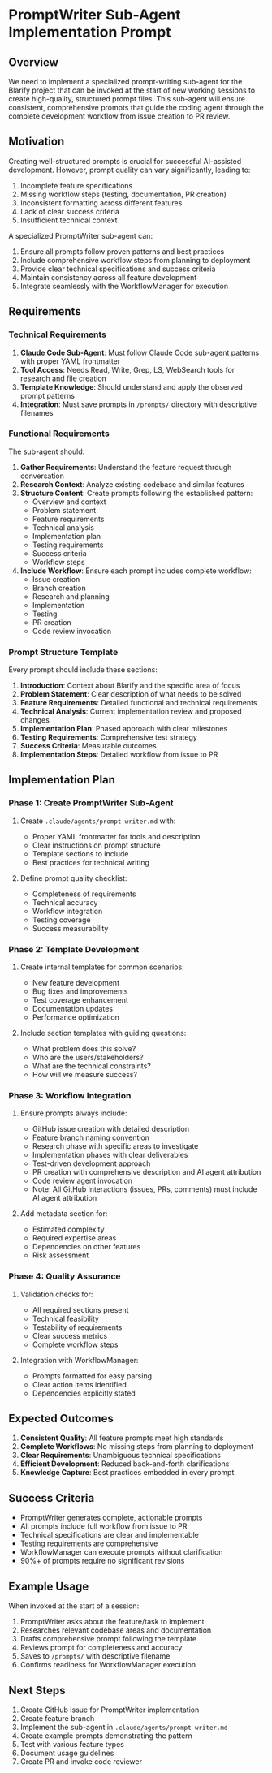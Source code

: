 # PromptWriter Sub-Agent Implementation Prompt

## Overview

We need to implement a specialized prompt-writing sub-agent for the Blarify project that can be invoked at the start of new working sessions to create high-quality, structured prompt files. This sub-agent will ensure consistent, comprehensive prompts that guide the coding agent through the complete development workflow from issue creation to PR review.

## Motivation

Creating well-structured prompts is crucial for successful AI-assisted development. However, prompt quality can vary significantly, leading to:
1. Incomplete feature specifications
2. Missing workflow steps (testing, documentation, PR creation)
3. Inconsistent formatting across different features
4. Lack of clear success criteria
5. Insufficient technical context

A specialized PromptWriter sub-agent can:
1. Ensure all prompts follow proven patterns and best practices
2. Include comprehensive workflow steps from planning to deployment
3. Provide clear technical specifications and success criteria
4. Maintain consistency across all feature development
5. Integrate seamlessly with the WorkflowManager for execution

## Requirements

### Technical Requirements

1. **Claude Code Sub-Agent**: Must follow Claude Code sub-agent patterns with proper YAML frontmatter
2. **Tool Access**: Needs Read, Write, Grep, LS, WebSearch tools for research and file creation
3. **Template Knowledge**: Should understand and apply the observed prompt patterns
4. **Integration**: Must save prompts in `/prompts/` directory with descriptive filenames

### Functional Requirements

The sub-agent should:

1. **Gather Requirements**: Understand the feature request through conversation
2. **Research Context**: Analyze existing codebase and similar features
3. **Structure Content**: Create prompts following the established pattern:
   - Overview and context
   - Problem statement
   - Feature requirements
   - Technical analysis
   - Implementation plan
   - Testing requirements
   - Success criteria
   - Workflow steps
4. **Include Workflow**: Ensure each prompt includes complete workflow:
   - Issue creation
   - Branch creation
   - Research and planning
   - Implementation
   - Testing
   - PR creation
   - Code review invocation

### Prompt Structure Template

Every prompt should include these sections:

1. **Introduction**: Context about Blarify and the specific area of focus
2. **Problem Statement**: Clear description of what needs to be solved
3. **Feature Requirements**: Detailed functional and technical requirements
4. **Technical Analysis**: Current implementation review and proposed changes
5. **Implementation Plan**: Phased approach with clear milestones
6. **Testing Requirements**: Comprehensive test strategy
7. **Success Criteria**: Measurable outcomes
8. **Implementation Steps**: Detailed workflow from issue to PR

## Implementation Plan

### Phase 1: Create PromptWriter Sub-Agent

1. Create `.claude/agents/prompt-writer.md` with:
   - Proper YAML frontmatter for tools and description
   - Clear instructions on prompt structure
   - Template sections to include
   - Best practices for technical writing

2. Define prompt quality checklist:
   - Completeness of requirements
   - Technical accuracy
   - Workflow integration
   - Testing coverage
   - Success measurability

### Phase 2: Template Development

1. Create internal templates for common scenarios:
   - New feature development
   - Bug fixes and improvements
   - Test coverage enhancement
   - Documentation updates
   - Performance optimization

2. Include section templates with guiding questions:
   - What problem does this solve?
   - Who are the users/stakeholders?
   - What are the technical constraints?
   - How will we measure success?

### Phase 3: Workflow Integration

1. Ensure prompts always include:
   - GitHub issue creation with detailed description
   - Feature branch naming convention
   - Research phase with specific areas to investigate
   - Implementation phases with clear deliverables
   - Test-driven development approach
   - PR creation with comprehensive description and AI agent attribution
   - Code review agent invocation
   - Note: All GitHub interactions (issues, PRs, comments) must include AI agent attribution

2. Add metadata section for:
   - Estimated complexity
   - Required expertise areas
   - Dependencies on other features
   - Risk assessment

### Phase 4: Quality Assurance

1. Validation checks for:
   - All required sections present
   - Technical feasibility
   - Testability of requirements
   - Clear success metrics
   - Complete workflow steps

2. Integration with WorkflowManager:
   - Prompts formatted for easy parsing
   - Clear action items identified
   - Dependencies explicitly stated

## Expected Outcomes

1. **Consistent Quality**: All feature prompts meet high standards
2. **Complete Workflows**: No missing steps from planning to deployment
3. **Clear Requirements**: Unambiguous technical specifications
4. **Efficient Development**: Reduced back-and-forth clarifications
5. **Knowledge Capture**: Best practices embedded in every prompt

## Success Criteria

- PromptWriter generates complete, actionable prompts
- All prompts include full workflow from issue to PR
- Technical specifications are clear and implementable
- Testing requirements are comprehensive
- WorkflowManager can execute prompts without clarification
- 90%+ of prompts require no significant revisions

## Example Usage

When invoked at the start of a session:

1. PromptWriter asks about the feature/task to implement
2. Researches relevant codebase areas and documentation
3. Drafts comprehensive prompt following the template
4. Reviews prompt for completeness and accuracy
5. Saves to `/prompts/` with descriptive filename
6. Confirms readiness for WorkflowManager execution

## Next Steps

1. Create GitHub issue for PromptWriter implementation
2. Create feature branch
3. Implement the sub-agent in `.claude/agents/prompt-writer.md`
4. Create example prompts demonstrating the pattern
5. Test with various feature types
6. Document usage guidelines
7. Create PR and invoke code reviewer